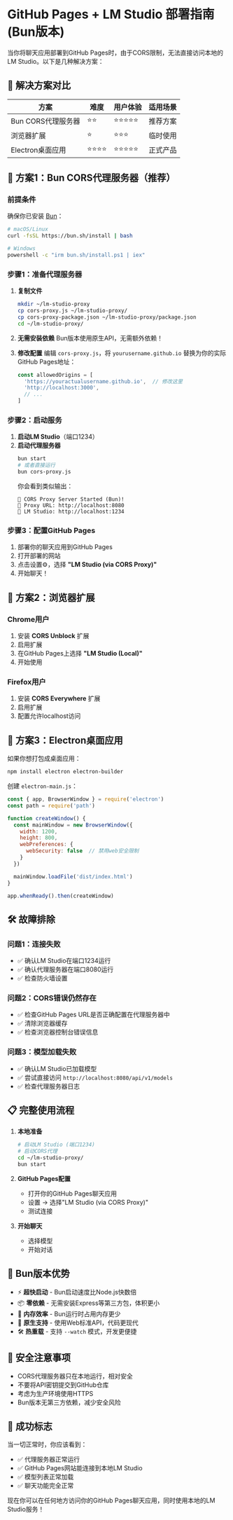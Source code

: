 # GitHub Pages + LM Studio 部署指南 (Bun版本)

当你将聊天应用部署到GitHub Pages时，由于CORS限制，无法直接访问本地的LM Studio。以下是几种解决方案：

## 🎯 解决方案对比

| 方案 | 难度 | 用户体验 | 适用场景 |
|------|------|----------|----------|
| Bun CORS代理服务器 | ⭐⭐ | ⭐⭐⭐⭐⭐ | 推荐方案 |
| 浏览器扩展 | ⭐ | ⭐⭐⭐ | 临时使用 |
| Electron桌面应用 | ⭐⭐⭐⭐ | ⭐⭐⭐⭐⭐ | 正式产品 |

## 🚀 方案1：Bun CORS代理服务器（推荐）

### 前提条件
确保你已安装 [Bun](https://bun.sh)：
```bash
# macOS/Linux
curl -fsSL https://bun.sh/install | bash

# Windows
powershell -c "irm bun.sh/install.ps1 | iex"
```

### 步骤1：准备代理服务器

1. **复制文件**
   ```bash
   mkdir ~/lm-studio-proxy
   cp cors-proxy.js ~/lm-studio-proxy/
   cp cors-proxy-package.json ~/lm-studio-proxy/package.json
   cd ~/lm-studio-proxy/
   ```

2. **无需安装依赖**
   Bun版本使用原生API，无需额外依赖！

3. **修改配置**
   编辑 `cors-proxy.js`，将 `yourusername.github.io` 替换为你的实际GitHub Pages地址：
   ```javascript
   const allowedOrigins = [
     'https://youractualusername.github.io',  // 修改这里
     'http://localhost:3000',
     // ...
   ]
   ```

### 步骤2：启动服务

1. **启动LM Studio**（端口1234）
2. **启动代理服务器**
   ```bash
   bun start
   # 或者直接运行
   bun cors-proxy.js
   ```
   你会看到类似输出：
   ```
   🚀 CORS Proxy Server Started (Bun)!
   📡 Proxy URL: http://localhost:8080
   🎯 LM Studio: http://localhost:1234
   ```

### 步骤3：配置GitHub Pages

1. 部署你的聊天应用到GitHub Pages
2. 打开部署的网站
3. 点击设置⚙️，选择 **"LM Studio (via CORS Proxy)"**
4. 开始聊天！

## 🔧 方案2：浏览器扩展

### Chrome用户
1. 安装 **CORS Unblock** 扩展
2. 启用扩展
3. 在GitHub Pages上选择 **"LM Studio (Local)"**
4. 开始使用

### Firefox用户
1. 安装 **CORS Everywhere** 扩展
2. 启用扩展
3. 配置允许localhost访问

## 📱 方案3：Electron桌面应用

如果你想打包成桌面应用：

```bash
npm install electron electron-builder
```

创建 `electron-main.js`：
```javascript
const { app, BrowserWindow } = require('electron')
const path = require('path')

function createWindow() {
  const mainWindow = new BrowserWindow({
    width: 1200,
    height: 800,
    webPreferences: {
      webSecurity: false  // 禁用web安全限制
    }
  })

  mainWindow.loadFile('dist/index.html')
}

app.whenReady().then(createWindow)
```

## 🛠️ 故障排除

### 问题1：连接失败
- ✅ 确认LM Studio在端口1234运行
- ✅ 确认代理服务器在端口8080运行
- ✅ 检查防火墙设置

### 问题2：CORS错误仍然存在
- ✅ 检查GitHub Pages URL是否正确配置在代理服务器中
- ✅ 清除浏览器缓存
- ✅ 检查浏览器控制台错误信息

### 问题3：模型加载失败
- ✅ 确认LM Studio已加载模型
- ✅ 尝试直接访问 `http://localhost:8080/api/v1/models`
- ✅ 检查代理服务器日志

## 📋 完整使用流程

1. **本地准备**
   ```bash
   # 启动LM Studio (端口1234)
   # 启动CORS代理
   cd ~/lm-studio-proxy/
   bun start
   ```

2. **GitHub Pages配置**
   - 打开你的GitHub Pages聊天应用
   - 设置 → 选择"LM Studio (via CORS Proxy)"
   - 测试连接

3. **开始聊天**
   - 选择模型
   - 开始对话

## 🎯 Bun版本优势

- ⚡ **超快启动** - Bun启动速度比Node.js快数倍
- 📦 **零依赖** - 无需安装Express等第三方包，体积更小
- 🚀 **内存效率** - Bun运行时占用内存更少
- 🔧 **原生支持** - 使用Web标准API，代码更现代
- 🛠️ **热重载** - 支持 `--watch` 模式，开发更便捷

## 🔐 安全注意事项

- CORS代理服务器只在本地运行，相对安全
- 不要将API密钥提交到GitHub仓库
- 考虑为生产环境使用HTTPS
- Bun版本无第三方依赖，减少安全风险

## 🎉 成功标志

当一切正常时，你应该看到：
- ✅ 代理服务器正常运行
- ✅ GitHub Pages网站能连接到本地LM Studio
- ✅ 模型列表正常加载
- ✅ 聊天功能完全正常

现在你可以在任何地方访问你的GitHub Pages聊天应用，同时使用本地的LM Studio服务！